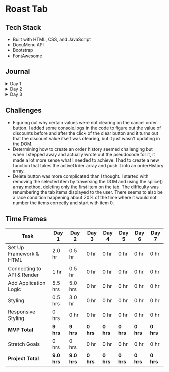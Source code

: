 # Roast Tab

## Tech Stack
-   Built with HTML, CSS, and JavaScript
-   DocuMenu API
-   Bootstrap
-   FontAwesome

## Journal

<details>
  <summary>Day 1</summary>

#### Set Up

-   Build initial files and connect HTML, CSS, and JS.
-   Add CSS libraries: Bootstrap and Font Awesome.

#### HTML & CSS

-   Add a navbar and a sample button with an event listener that logs text in the console when clicked.
-   Build initial HTML layout with 3 main sections: tab-area, menu-area, and total-area.
-   Create a table for menu items to be added to every time a menu item is selected.
-   Very minor styling, enough to help identify div sizes.

#### JavaScript

-   Expand on button event handler to append a new table row to the tab area with the name of the food item.
-   Loop through array of selected food items, grab the price, and reduce it to a total bill price.
-   Add a Cancel Order button and Send Order button.
-   Add a modal when Pay button is clicked to bring up the payment screen.
-   Add logic to calculate meals tax and to accept a user input value for discounts.

#### Other

-   Examine Postman output and create a sample data set so that I'm not making too many expensive API calls during initial build.
-   Create initial ReadMe file to keep track of progress each day.

      ![Initial Layout](https://i.imgur.com/eixEAK2.png)
      ![Initial Logic](https://media.giphy.com/media/xDddjFdHnXiMHm2eMD/giphy.gif)

    </details>

<details>
     <summary>Day 2</summary>

#### JavaScript
-   Debug calculation of discounts, taxes, and subtotal.
-   Work on logic for order history.
-   Added calculation of total bill based on refactored discounts, taxes, and subtotal.
-   Work on delete button functionality and renumbering of the tab items.
-   Refactor adding items so that the buttons get generated based on the API response dynamically and scales based on number of returned items.
-   Dynamically add event handlers to each of the aforementioned menu option buttons.

#### HTML & CSS
-   Style all sections.
-   Add tabs to menu section and style buttons.
-   Position buttons and minor responsive styling.

#### Other
-   Update sample data with more menu items.

![Day 2 Progress](https://i.imgur.com/ZD5Wol5.png)
![Day 2 Progress](https://media.giphy.com/media/vMLObyTvGXVsarJBYM/giphy.gif)


</details>

<details>
     <summary>Day 3</summary>

#### JavaScript
-   Add logic to create a new order history card on the click of Send. 830.

#### HTML & CSS
-   TBD

#### Other
-   TBD

![Day 3 Progress](https://i.imgur.com/ZD5Wol5.png)
![Day 3 Progress](https://media.giphy.com/media/vMLObyTvGXVsarJBYM/giphy.gif)


</details>

## Challenges

-   Figuring out why certain values were not clearing on the cancel order button. I added some console.logs in the code to figure out the value of discounts before and after the click of the clear button and it turns out that the discount value itself was clearing, but it just wasn't updating in the DOM.
-   Determining how to create an order history seemed challenging but when I stepped away and actually wrote out the pseudocode for it, it made a lot more sense what I needed to achieve. I had to create a new function that takes the activeOrder array and push it into an orderHistory array.
-   Delete button was more complicated than I thought. I started with removing the selected item by traversing the DOM and using the splice() array method, deleting only the first item on the tab. The difficulty was renumbering the tab items displayed to the user. There seems to also be a race condition happening about 20% of the time where it would not number the items correctly and start with item 0.

## Time Frames

| Task                       | Day 1       | Day 2       | Day 3     | Day 4     | Day 5     | Day 6     | Day 7     |
| -------------------------- | ----------- | ----------- | --------- | --------- | --------- | --------- | --------- |
| Set Up Framework & HTML    | 2.0 hr      | 0.5 hr      | 0 hr      | 0 hr      | 0 hr      | 0 hr      | 0 hr      |
| Connecting to API & Render | 1 hr        | 0.5 hr      | 0 hr      | 0 hr      | 0 hr      | 0 hr      | 0 hr      |
| Add Application Logic      | 5.5 hrs     | 5.0 hrs     | 0 hr      | 0 hr      | 0 hr      | 0 hr      | 0 hr      |
| Styling                    | 0.5 hrs     | 3.0 hr      | 0 hr      | 0 hr      | 0 hr      | 0 hr      | 0 hr      |
| Responsive Styling         | 0 hrs       | 0 hr        | 0 hr      | 0 hr      | 0 hr      | 0 hr      | 0 hr      |
| **MVP Total**              | **9 hrs**   | **9 hrs**   | **0 hrs** | **0 hrs** | **0 hrs** | **0 hrs** | **0 hrs** |
| Stretch Goals              | 0 hrs       | 0 hrs       | 0 hr      | 0 hr      | 0 hr      | 0 hr      | 0 hr      |
| **Project Total**          | **9.0 hrs** | **9.0 hrs** | **0 hrs** | **0 hrs** | **0 hrs** | **0 hrs** | **0 hrs** |
